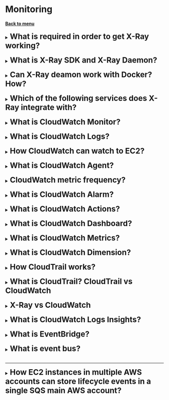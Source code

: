 <h1>Monitoring</h1> 
<h4> 

[Back to menu](..%2F..%2FMenu.md)

</h4>

[//]: # (What is required in order to get X-Ray working?)

<details>
    <summary>
        <b><big><big><big>
            What is required in order to get X-Ray working?
        </big></big></big></b>
    </summary>

- Both the X-Ray SDK and X-Ray Daemon,
- and you need to Instrument your application

</details>
<br>

[//]: # (What is X-Ray SDK and X-Ray Daemon?)

<details>
    <summary>
        <b><big><big><big>
            What is X-Ray SDK and X-Ray Daemon?
        </big></big></big></b>
    </summary>

X-Ray SDK - is a WHAT application code is used to call x-ray demon

The AWS X-Ray daemon - is a software application that listens for traffic 
on UDP port 2000, gathers raw segment data, 
and relays it to the AWS X-Ray API. 

The daemon works in conjunction with the AWS X-Ray SDKs 
and must be running so that data sent by the SDKs can reach the X-Ray service.

![img](https://docs.aws.amazon.com/images/xray/latest/devguide/images/architecture-dataflow.png)

</details>
<br>

[//]: # (Can X-Ray deamon work with Docker? How?)

<details>
    <summary>
        <b><big><big><big>
            Can X-Ray deamon work with Docker? How?
        </big></big></big></b>
    </summary>

Yes

X-Ray provides a Docker container image
that you can deploy alongside your application.

</details>
<br>

[//]: # (Which of the following services does X-Ray integrate with?)

<details>
    <summary>
        <b><big><big><big>
            Which of the following services does X-Ray integrate with?
        </big></big></big></b>
    </summary>

Yes

AWS Lambda,
Amazon API Gateway,
Elastic Load Balancing,
AWS Elastic Beanstalk,
Amazon Simple Notification Service,
and Amazon Simple Queue Service.

</details>
<br>

[//]: # (What is CloudWatch Monitor?)

<details>
    <summary>
        <b><big><big><big>
            What is CloudWatch Monitor?
        </big></big></big></b>
    </summary>

This is AWS tool that can monitor:

Compute

- EC2
- Auto Scaling groups
- Elastic Load Balancer
- Route53
- Lambda

Stores

- EBS
- Storage Gateway
- CloudFront

Database And Analytics

- DynamoDB
- ElasticCache
- RDS
- Redshift
- Elastic Map reduce

Other

- SNS
- SQS
- API gateway
- AWS charges

</details>
<br>

[//]: # (What is CloudWatch Logs?)

<details>
    <summary>
        <b><big><big><big>
            What is CloudWatch Logs?
        </big></big></big></b>
    </summary>

Amazon CloudWatch Logs allows you to collect and store resource logs,
applications and services in near real time.
There are three main categories of magazines.

1. **Provided magazines**.
   These logs are automatically published by AWS services on your behalf.
   There are currently two types of logs supported:
    1. Amazon VPC Flow Logs
    2. Amazon Route 53
2. **Logs published by AWS services**.
   Currently, more than 30 AWS services publish logs to CloudWatch.
   These include Amazon API Gateway, AWS Lambda, AWS CloudTrail, and many others.
3. **User Logs**.
   These are logs of user applications and local resources,
   as well as logs from other clouds.

</details>
<br>

[//]: # (How CloudWatch can watch to EC2?)

<details>
    <summary>
        <b><big><big><big>
            How CloudWatch can watch to EC2?
        </big></big></big></b>
    </summary>

By default ec2 does not send operating system-level metrics
- you need to create CloudWatch Agent on ec2 instance

and then CloudWatch will see metrics:

- disk space
- CPU
- etc.

</details>
<br>

[//]: # (What is CloudWatch Agent?)

<details>
    <summary>
        <b><big><big><big>
            What is CloudWatch Agent?
        </big></big></big></b>
    </summary>

CloudWatch Agent is a software package 
that autonomously and continuously runs on your servers.

</details>
<br>

[//]: # (CloudWatch metric frequency?)

<details>
    <summary>
        <b><big><big><big>
            CloudWatch metric frequency?
        </big></big></big></b>
    </summary>

By default 5 min intervals
in addition charge - 1-min intervals

For custom metrics, 1 min interval
and in addition 1 sec interval

</details>
<br>

[//]: # (What is CloudWatch Alarm?)

<details>
    <summary>
        <b><big><big><big>
            What is CloudWatch Alarm?
        </big></big></big></b>
    </summary>

You can set alarms for Ec2 CPU, ELB latency, overcharges

You can set appropriate thresholds to trigger the alarms

</details>
<br>

[//]: # (What is CloudWatch Actions?)

<details>
    <summary>
        <b><big><big><big>
            What is CloudWatch Actions?
        </big></big></big></b>
    </summary>

This is cloud watch api that supports a long list of
different actions

these actions allow you to publish, monitor and alert on a variety of
metrics

these are particularly powerful when creating custom metrics for
monitoring and alerting for your application

putMetricData - publish metric data points to CloudWatch
putMetricAlarm - creates alarm associated with a metric for alerting

</details>
<br>

[//]: # (What is CloudWatch Dashboard?)

<details>
    <summary>
        <b><big><big><big>
            What is CloudWatch Dashboard?
        </big></big></big></b>
    </summary>

This is a custom view of your monitors, metrics,
conditions that are meaningful for you

Display metrics for any Region or regions.

Remember to save (CloudWatch doesn't automatically save your dashboard)

</details>
<br>

[//]: # (What is CloudWatch Metrics?)

<details>
    <summary>
        <b><big><big><big>
            What is CloudWatch Metrics?
        </big></big></big></b>
    </summary>

A metric is a **variable** to monitor.
Metrics are uniquely defined by a name, a namespace, and zero dimensions

namespace: container for metrics

</details>
<br>

[//]: # (What is CloudWatch Dimension?)

<details>
    <summary>
        <b><big><big><big>
            What is CloudWatch Dimension?
        </big></big></big></b>
    </summary>

A Dimension is like a filter.

this is a name/value pair that can be used to filter CloudWatch data.

Example. Use the instance id dimension to search for metrics relation to
a specific EC2 Instance

</details>
<br>

[//]: # (How CloudTrail works?)

<details>
    <summary>
        <b><big><big><big>
            How CloudTrail works?
        </big></big></big></b>
    </summary>

CloudTrail records user activity in your AWS account.

**the data is stored in S3.**

Athena is a service that can be used to run SQL queries on data stored in S3.

</details>
<br>

[//]: # (What is CloudTrail? CloudTrail vs CloudWatch)

<details>
    <summary>
        <b><big><big><big>
            What is CloudTrail? CloudTrail vs CloudWatch
        </big></big></big></b>
    </summary>

CloudTrail records user activity in your AWS account.

records events related to:

- creation
- modification
- deletion of resources (example S3, IAM users, Ec2 etc.)

CloudWatch is about performance

CloudTrail is about Audit trail

- **example log all API calls**

</details>
<br>

[//]: # (X-Ray vs CloudWatch)

<details>
    <summary>
        <b><big><big><big>
            X-Ray vs CloudWatch
        </big></big></big></b>
    </summary>

AWS X-Ray and CloudWatch are both monitoring tools,
but they have different functionalities and use cases.

Use Cases for AWS X-Ray:

- Debugging performance issues
- Analyzing resource utilization
- Monitoring third-party services
- record information about incoming and outgoing HTTP request
- X-Ray service map provides a view of connections between interdependent services

Use Cases for CloudWatch:

- Monitoring AWS services
- Collecting and analyzing logs
- Creating custom metrics

</details>
<br>

[//]: # (What is CloudWatch Logs Insights?)

<details>
    <summary>
        <b><big><big><big>
            What is CloudWatch Logs Insights?
        </big></big></big></b>
    </summary>

With CloudWatch Logs Insights, you can interactively
search and analyze your log data in Amazon CloudWatch Logs.

You can perform queries to help you more efficiently and effectively
respond to operational issues. If an issue occurs,
you can use CloudWatch Logs Insights to identify potential
causes and validate deployed fixes.

</details>
<br>

[//]: # (What is EventBridge?)

<details>
    <summary>
        <b><big><big><big>
            What is EventBridge?
        </big></big></big></b>
    </summary>

Event Bridge - event-driven architecture. Is a change of state

We can create a schedule event with Event Bridge.
(Example system reboot every monday)

</details>
<br>

[//]: # (What is event bus?)

<details>
    <summary>
        <b><big><big><big>
            What is event bus?
        </big></big></big></b>
    </summary>

An event bus is a router that receives events 
and delivers them to zero or more destinations, or targets. 

Event buses are well-suited for routing events 
from many sources to many targets, with optional transformation 
of events prior to delivery to a target.

</details>
<br>

---

[//]: # (How EC2 instances in multiple AWS accounts can store lifecycle events in a single SQS main AWS account?)

<details>
    <summary>
        <b><big><big><big>
            How EC2 instances in multiple AWS accounts can store lifecycle events in a single SQS main AWS account?
        </big></big></big></b>
    </summary>

- Configure the permissions on the main account event bus to receive events
  from all accounts.
- Create an Amazon EventBridge rule in each account to send all the EC2
  instance lifecycle events to the main account event bus.
- Add an EventBridge rule to the main account event bus that matches all
  EC2 instance lifecycle events
- Set the SQS queue as a target for the rule.

![img](https://docs.aws.amazon.com/images/eventbridge/latest/userguide/images/event-bus-overview-eventbridge-how-it-works.png)

</details>
<br>


